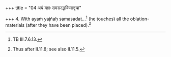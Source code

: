 +++
title = "04 अयं यज्ञः समसदद्धविष्मानृचा"

+++
4. With ayaṁ yajñaḥ samasadat...[^1] (he touches) all the oblation-materials (after they have been placed).[^2]  

[^1]: TB III.7.6.13.  

[^2]: Thus after II.11.8; see also II.11.5.  
